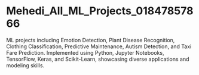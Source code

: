 # Mehedi_All_ML_Projects_01847857866
ML projects including Emotion Detection, Plant Disease Recognition, Clothing Classification, Predictive Maintenance, Autism Detection, and Taxi Fare Prediction. Implemented using Python, Jupyter Notebooks, TensorFlow, Keras, and Scikit-Learn, showcasing diverse applications and modeling skills.
